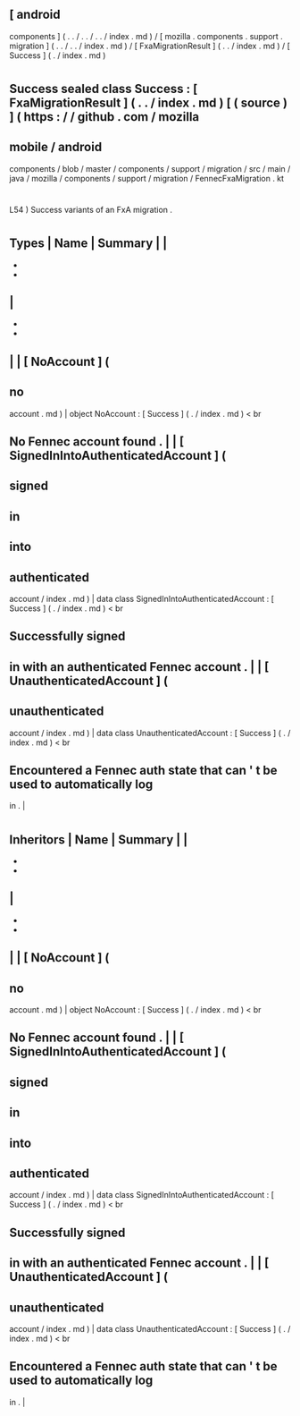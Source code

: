 [
android
-
components
]
(
.
.
/
.
.
/
.
.
/
index
.
md
)
/
[
mozilla
.
components
.
support
.
migration
]
(
.
.
/
.
.
/
index
.
md
)
/
[
FxaMigrationResult
]
(
.
.
/
index
.
md
)
/
[
Success
]
(
.
/
index
.
md
)
#
Success
sealed
class
Success
:
[
FxaMigrationResult
]
(
.
.
/
index
.
md
)
[
(
source
)
]
(
https
:
/
/
github
.
com
/
mozilla
-
mobile
/
android
-
components
/
blob
/
master
/
components
/
support
/
migration
/
src
/
main
/
java
/
mozilla
/
components
/
support
/
migration
/
FennecFxaMigration
.
kt
#
L54
)
Success
variants
of
an
FxA
migration
.
#
#
#
Types
|
Name
|
Summary
|
|
-
-
-
|
-
-
-
|
|
[
NoAccount
]
(
-
no
-
account
.
md
)
|
object
NoAccount
:
[
Success
]
(
.
/
index
.
md
)
<
br
>
No
Fennec
account
found
.
|
|
[
SignedInIntoAuthenticatedAccount
]
(
-
signed
-
in
-
into
-
authenticated
-
account
/
index
.
md
)
|
data
class
SignedInIntoAuthenticatedAccount
:
[
Success
]
(
.
/
index
.
md
)
<
br
>
Successfully
signed
-
in
with
an
authenticated
Fennec
account
.
|
|
[
UnauthenticatedAccount
]
(
-
unauthenticated
-
account
/
index
.
md
)
|
data
class
UnauthenticatedAccount
:
[
Success
]
(
.
/
index
.
md
)
<
br
>
Encountered
a
Fennec
auth
state
that
can
'
t
be
used
to
automatically
log
-
in
.
|
#
#
#
Inheritors
|
Name
|
Summary
|
|
-
-
-
|
-
-
-
|
|
[
NoAccount
]
(
-
no
-
account
.
md
)
|
object
NoAccount
:
[
Success
]
(
.
/
index
.
md
)
<
br
>
No
Fennec
account
found
.
|
|
[
SignedInIntoAuthenticatedAccount
]
(
-
signed
-
in
-
into
-
authenticated
-
account
/
index
.
md
)
|
data
class
SignedInIntoAuthenticatedAccount
:
[
Success
]
(
.
/
index
.
md
)
<
br
>
Successfully
signed
-
in
with
an
authenticated
Fennec
account
.
|
|
[
UnauthenticatedAccount
]
(
-
unauthenticated
-
account
/
index
.
md
)
|
data
class
UnauthenticatedAccount
:
[
Success
]
(
.
/
index
.
md
)
<
br
>
Encountered
a
Fennec
auth
state
that
can
'
t
be
used
to
automatically
log
-
in
.
|
